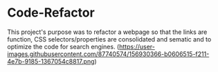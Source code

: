 # Code-Refactor 

This project's purpose was to refactor a webpage so that the links are function, CSS selectors/properties are consolidated and sematic and to optimize the code for search engines.
(https://user-images.githubusercontent.com/87740574/156930366-b0606515-f211-4e7b-9185-1367054c8817.png)
